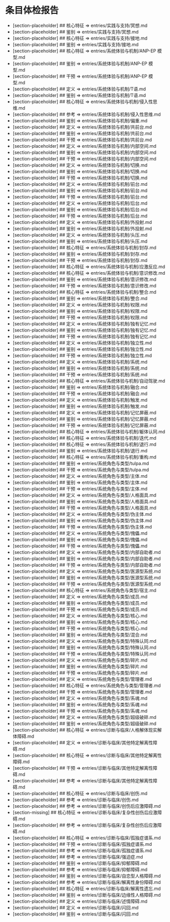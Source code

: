 # 条目体检报告

- [section-placeholder] ## 核心特征 => entries/实践与支持/冥想.md
- [section-placeholder] ## 鉴别 => entries/实践与支持/冥想.md
- [section-placeholder] ## 核心特征 => entries/实践与支持/接地.md
- [section-placeholder] ## 鉴别 => entries/实践与支持/接地.md
- [section-placeholder] ## 核心特征 => entries/系统体验与机制/ANP-EP 模型.md
- [section-placeholder] ## 鉴别 => entries/系统体验与机制/ANP-EP 模型.md
- [section-placeholder] ## 干预 => entries/系统体验与机制/ANP-EP 模型.md
- [section-placeholder] ## 定义 => entries/系统体验与机制/T语.md
- [section-placeholder] ## 鉴别 => entries/系统体验与机制/T语.md
- [section-placeholder] ## 核心特征 => entries/系统体验与机制/侵入性思维.md
- [section-placeholder] ## 参考 => entries/系统体验与机制/侵入性思维.md
- [section-placeholder] ## 鉴别 => entries/系统体验与机制/偏重.md
- [section-placeholder] ## 定义 => entries/系统体验与机制/共前台.md
- [section-placeholder] ## 鉴别 => entries/系统体验与机制/共前台.md
- [section-placeholder] ## 干预 => entries/系统体验与机制/共前台.md
- [section-placeholder] ## 定义 => entries/系统体验与机制/内部空间.md
- [section-placeholder] ## 鉴别 => entries/系统体验与机制/内部空间.md
- [section-placeholder] ## 干预 => entries/系统体验与机制/内部空间.md
- [section-placeholder] ## 定义 => entries/系统体验与机制/切换.md
- [section-placeholder] ## 鉴别 => entries/系统体验与机制/切换.md
- [section-placeholder] ## 干预 => entries/系统体验与机制/切换.md
- [section-placeholder] ## 定义 => entries/系统体验与机制/前台.md
- [section-placeholder] ## 鉴别 => entries/系统体验与机制/前台.md
- [section-placeholder] ## 干预 => entries/系统体验与机制/前台.md
- [section-placeholder] ## 定义 => entries/系统体验与机制/后台.md
- [section-placeholder] ## 鉴别 => entries/系统体验与机制/后台.md
- [section-placeholder] ## 干预 => entries/系统体验与机制/后台.md
- [section-placeholder] ## 定义 => entries/系统体验与机制/外投射.md
- [section-placeholder] ## 鉴别 => entries/系统体验与机制/外投射.md
- [section-placeholder] ## 定义 => entries/系统体验与机制/头压.md
- [section-placeholder] ## 鉴别 => entries/系统体验与机制/头压.md
- [section-placeholder] ## 核心特征 => entries/系统体验与机制/封存.md
- [section-placeholder] ## 鉴别 => entries/系统体验与机制/封存.md
- [section-placeholder] ## 干预 => entries/系统体验与机制/封存.md
- [section-placeholder] ## 核心特征 => entries/系统体验与机制/应激反应.md
- [section-placeholder] ## 核心特征 => entries/系统体验与机制/意识修改.md
- [section-placeholder] ## 鉴别 => entries/系统体验与机制/意识修改.md
- [section-placeholder] ## 干预 => entries/系统体验与机制/意识修改.md
- [section-placeholder] ## 核心特征 => entries/系统体验与机制/整合.md
- [section-placeholder] ## 鉴别 => entries/系统体验与机制/整合.md
- [section-placeholder] ## 定义 => entries/系统体验与机制/权限.md
- [section-placeholder] ## 鉴别 => entries/系统体验与机制/权限.md
- [section-placeholder] ## 干预 => entries/系统体验与机制/权限.md
- [section-placeholder] ## 定义 => entries/系统体验与机制/独有记忆.md
- [section-placeholder] ## 鉴别 => entries/系统体验与机制/独有记忆.md
- [section-placeholder] ## 干预 => entries/系统体验与机制/独有记忆.md
- [section-placeholder] ## 定义 => entries/系统体验与机制/独立性.md
- [section-placeholder] ## 鉴别 => entries/系统体验与机制/独立性.md
- [section-placeholder] ## 干预 => entries/系统体验与机制/独立性.md
- [section-placeholder] ## 定义 => entries/系统体验与机制/系统.md
- [section-placeholder] ## 鉴别 => entries/系统体验与机制/系统.md
- [section-placeholder] ## 干预 => entries/系统体验与机制/系统.md
- [section-placeholder] ## 核心特征 => entries/系统体验与机制/自动驾驶.md
- [section-placeholder] ## 鉴别 => entries/系统体验与机制/融合.md
- [section-placeholder] ## 干预 => entries/系统体验与机制/融合.md
- [section-placeholder] ## 定义 => entries/系统体验与机制/触发.md
- [section-placeholder] ## 鉴别 => entries/系统体验与机制/触发.md
- [section-placeholder] ## 定义 => entries/系统体验与机制/记忆屏蔽.md
- [section-placeholder] ## 鉴别 => entries/系统体验与机制/记忆屏蔽.md
- [section-placeholder] ## 干预 => entries/系统体验与机制/记忆屏蔽.md
- [section-placeholder] ## 核心特征 => entries/系统体验与机制/躯体认同.md
- [section-placeholder] ## 核心特征 => entries/系统体验与机制/迭代.md
- [section-placeholder] ## 核心特征 => entries/系统体验与机制/退行.md
- [section-placeholder] ## 鉴别 => entries/系统体验与机制/退行.md
- [section-placeholder] ## 核心特征 => entries/系统体验与机制/重构.md
- [section-placeholder] ## 鉴别 => entries/系统角色与类型/tulpa.md
- [section-placeholder] ## 干预 => entries/系统角色与类型/tulpa.md
- [section-placeholder] ## 定义 => entries/系统角色与类型/主体.md
- [section-placeholder] ## 鉴别 => entries/系统角色与类型/主体.md
- [section-placeholder] ## 干预 => entries/系统角色与类型/主体.md
- [section-placeholder] ## 定义 => entries/系统角色与类型/人格面具.md
- [section-placeholder] ## 鉴别 => entries/系统角色与类型/人格面具.md
- [section-placeholder] ## 干预 => entries/系统角色与类型/人格面具.md
- [section-placeholder] ## 定义 => entries/系统角色与类型/伪主体.md
- [section-placeholder] ## 鉴别 => entries/系统角色与类型/伪主体.md
- [section-placeholder] ## 干预 => entries/系统角色与类型/伪主体.md
- [section-placeholder] ## 定义 => entries/系统角色与类型/傀儡.md
- [section-placeholder] ## 鉴别 => entries/系统角色与类型/傀儡.md
- [section-placeholder] ## 干预 => entries/系统角色与类型/傀儡.md
- [section-placeholder] ## 定义 => entries/系统角色与类型/内部自助者.md
- [section-placeholder] ## 鉴别 => entries/系统角色与类型/内部自助者.md
- [section-placeholder] ## 干预 => entries/系统角色与类型/内部自助者.md
- [section-placeholder] ## 定义 => entries/系统角色与类型/医源型系统.md
- [section-placeholder] ## 鉴别 => entries/系统角色与类型/医源型系统.md
- [section-placeholder] ## 干预 => entries/系统角色与类型/医源型系统.md
- [section-placeholder] ## 核心特征 => entries/系统角色与类型/宿主.md
- [section-placeholder] ## 定义 => entries/系统角色与类型/成员.md
- [section-placeholder] ## 鉴别 => entries/系统角色与类型/成员.md
- [section-placeholder] ## 干预 => entries/系统角色与类型/成员.md
- [section-placeholder] ## 定义 => entries/系统角色与类型/核心.md
- [section-placeholder] ## 鉴别 => entries/系统角色与类型/核心.md
- [section-placeholder] ## 干预 => entries/系统角色与类型/核心.md
- [section-placeholder] ## 鉴别 => entries/系统角色与类型/混合.md
- [section-placeholder] ## 定义 => entries/系统角色与类型/特殊认同.md
- [section-placeholder] ## 鉴别 => entries/系统角色与类型/特殊认同.md
- [section-placeholder] ## 干预 => entries/系统角色与类型/特殊认同.md
- [section-placeholder] ## 定义 => entries/系统角色与类型/碎片.md
- [section-placeholder] ## 鉴别 => entries/系统角色与类型/碎片.md
- [section-placeholder] ## 干预 => entries/系统角色与类型/碎片.md
- [section-placeholder] ## 定义 => entries/系统角色与类型/管理者.md
- [section-placeholder] ## 核心特征 => entries/系统角色与类型/管理者.md
- [section-placeholder] ## 干预 => entries/系统角色与类型/管理者.md
- [section-placeholder] ## 定义 => entries/系统角色与类型/系魂.md
- [section-placeholder] ## 鉴别 => entries/系统角色与类型/系魂.md
- [section-placeholder] ## 干预 => entries/系统角色与类型/系魂.md
- [section-placeholder] ## 定义 => entries/系统角色与类型/超级破碎.md
- [section-placeholder] ## 鉴别 => entries/系统角色与类型/超级破碎.md
- [section-placeholder] ## 核心特征 => entries/诊断与临床/人格解体现实解体障碍.md
- [section-placeholder] ## 定义 => entries/诊断与临床/其他特定解离性障碍.md
- [section-placeholder] ## 核心特征 => entries/诊断与临床/其他特定解离性障碍.md
- [section-placeholder] ## 干预 => entries/诊断与临床/其他特定解离性障碍.md
- [section-placeholder] ## 参考 => entries/诊断与临床/其他特定解离性障碍.md
- [section-placeholder] ## 核心特征 => entries/诊断与临床/创伤.md
- [section-placeholder] ## 参考 => entries/诊断与临床/创伤.md
- [section-placeholder] ## 参考 => entries/诊断与临床/创伤后应激障碍.md
- [section-missing] ## 核心特征 => entries/诊断与临床/复杂性创伤后应激障碍.md
- [section-placeholder] ## 参考 => entries/诊断与临床/复杂性创伤后应激障碍.md
- [section-placeholder] ## 核心特征 => entries/诊断与临床/孤独症谱系.md
- [section-placeholder] ## 干预 => entries/诊断与临床/孤独症谱系.md
- [section-placeholder] ## 参考 => entries/诊断与临床/孤独症谱系.md
- [section-placeholder] ## 参考 => entries/诊断与临床/强迫症.md
- [section-placeholder] ## 鉴别 => entries/诊断与临床/抑郁障碍.md
- [section-placeholder] ## 参考 => entries/诊断与临床/抑郁障碍.md
- [section-placeholder] ## 鉴别 => entries/诊断与临床/自恋型人格障碍.md
- [section-placeholder] ## 参考 => entries/诊断与临床/解离性身份障碍.md
- [section-placeholder] ## 核心特征 => entries/诊断与临床/解离性遗忘.md
- [section-placeholder] ## 鉴别 => entries/诊断与临床/边缘性人格障碍.md
- [section-placeholder] ## 定义 => entries/诊断与临床/述情障碍.md
- [section-placeholder] ## 定义 => entries/诊断与临床/闪回.md
- [section-placeholder] ## 鉴别 => entries/诊断与临床/闪回.md

